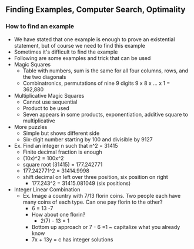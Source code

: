 ## Finding Examples, Computer Search, Optimality

### How to find an example
  - We have stated that one example is enough to prove an existential statement, but of course we need to find this example
  - Sometimes it's difficult to find the example
  - Following are some examples and trick that can be used
  - Magic Squares
    - Table with numbers, sum is the same for all four columns, rows, and the two diagonals
    - Combinatronics, permutations of nine 9 digits 9 x 8 x ... x 1 = 362,880
  - Multiplicative Magic Squares
    - Cannot use sequential
    - Product to be used
    - Seven appears in some products, exponentiation, additive square to multiplicative
  - More puzzles
    - Simple but shows different side
    - Six-digit number starting by 100 and divisible by 9127
  - Ex. Find an integer n such that n^2 = 31415
    - Finite decimal fraction is enough
    - (10x)^2 = 100x^2
    - square root (31415) = 177.242771
    - 177.242771^2 = 31414.9998
    - shift decimal on left over three position, six position on right
      - 177.243^2 = 31415.081049 (six positions)
  - Integer Linear Combination
    - Ex. Image a country with 7/13 florin coins. Two people each have many coins of each type. Can one pay florin to the other?
      - 6 = 13 -7 
      - How about one florin?
        - 2(7) - 13 = 1
      - Bottom up approach or 7 - 6 =1  ~ capitalize what you already know
      - 7x + 13y = c has integer solutions
